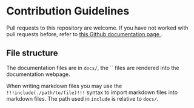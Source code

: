 # Contribution Guidelines

Pull requests to this repository are welcome. If you have not worked with pull requests before, refer to [ this Github documentation page ](https://docs.github.com/en/github/collaborating-with-issues-and-pull-requests/about-pull-requests).

## File structure

The documentation files are in `docs/`, the `` files are rendered into the documentation webpage.

When writing markdown files you may use the `!!!include(./path/to/file)!!!` syntax to import markdown files into markdown files. The path used in `include` is relative to `docs/`.
